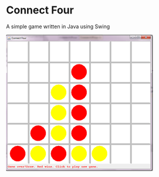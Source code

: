 # Connect Four
A simple game written in Java using Swing <br>

![ConnectFour](https://github.com/misteraverin/ConnectFour/blob/master/layout.png)
